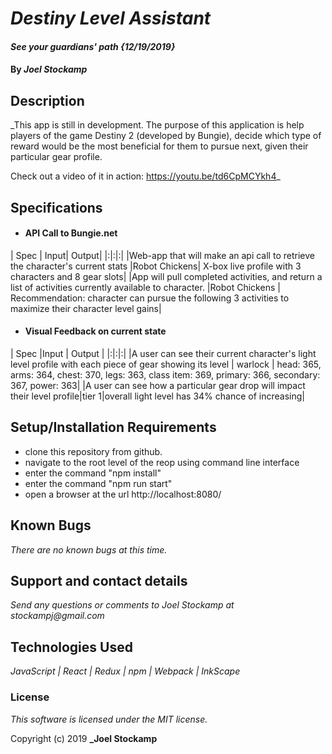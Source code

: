 # _Destiny Level Assistant_

#### _See your guardians' path {12/19/2019}_

#### By _**Joel Stockamp**_

## Description

_This app is still in development. The purpose of this application is help players of the game Destiny 2 (developed by Bungie), decide which type of reward would be the most beneficial for them to pursue next, given their particular gear profile.

Check out a video of it in action: https://youtu.be/td6CpMCYkh4_

## Specifications


* #### API Call to Bungie.net
| Spec | Input| Output|
|:|:|:|
|Web-app that will make an api call to retrieve the character's current stats |Robot Chickens| X-box live profile with 3 characters and 8 gear slots|
|App will pull completed activities, and return a list of activities currently available to character. |Robot Chickens | Recommendation: character can pursue the following 3 activities to maximize their character level gains|


* #### Visual Feedback on current state
| Spec                      |Input          | Output |
|:|:|:|
|A user can see their current character's light level profile with each piece of gear showing its level | warlock | head: 365, arms: 364, chest: 370, legs: 363, class item: 369, primary: 366, secondary: 367, power: 363|
|A user can see how a particular gear drop will impact their level profile|tier 1|overall light level has 34% chance of increasing|




## Setup/Installation Requirements

* clone this repository from github.
* navigate to the root level of the reop using command line interface
* enter the command "npm install"
* enter the command "npm run start"
* open a browser at the url http://localhost:8080/

## Known Bugs

_There are no known bugs at this time._

## Support and contact details

_Send any questions or comments to Joel Stockamp at stockampj@gmail.com_

## Technologies Used

_JavaScript | React | Redux | npm | Webpack | InkScape_

### License

*This software is licensed under the MIT license.*

Copyright (c) 2019 **_Joel Stockamp**
